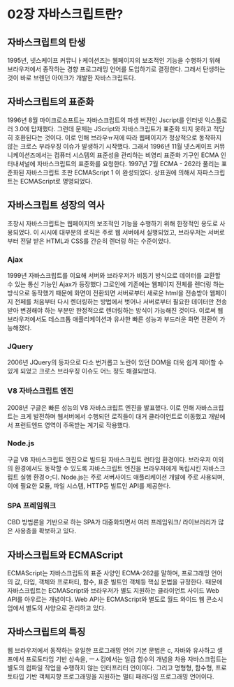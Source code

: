 # 02장 자바스크립트란?

## 자바스크립트의 탄생

1995년, 넷스케이프 커뮤니ㅏ케이션즈는 웹페이지의 보조적인 기능을 수행하기 위해 브라우저에서 종작하는
경향 프로그래밍 언어를 도입하기로 결정한다. 그래서 탄생하는 것이 바로 브렌던 아이크가 개발한 자바스크립트다.

## 자바스크립트의 표준화

1996년 8월 마이크로소프트는 자바스크립트의 파생 버전인 Jscript를 인터넷 익스플로러 3.0에 탑재했다.
그런데 문제는 JScript와 자바스크립트가 표준화 되지 못하고 적당히 호환된다는 것이다.
이로 인해 브라우ㅠ저에 따라 웹페이지가 정상적으로 동작하지 않는 크로스 부라우징 이슈가 발생하기 시작했다.
그래서 1996년 11월 넷스케이프 커뮤니케이션즈에서는 컴퓨터 시스템의 표준성을 관리하는 비영리 표준화 기구인 ECMA 인터내셔널에 자바스크립트의 표준화를 요청한다.
1997년 7월 ECMA - 262라 풀리는 표준화된 자바스크립트 초판 ECMAScript 1 이 완성되었다.
상표권에 의해서 자파스크립트는 ECMAScript로 명명되었다.

## 자바스크립트 성장의 역사

초창시 자바스크립트는 웹페이지의 보조적인 기능을 수행하기 위해 한정적인 용도로 사용되었다. 이 시시에 대부분의 로직은 주로 웹 서버에서 실행되었고, 브라우저는 서버로부터 전달 받은 HTML과 CSS를 간순히 렌더링 하는 수준이었다.

### Ajax

1999년 자바스크립트를 이요해 서버와 브라우저가 비동기 방식으로 데이터를 교환할 수 있는 통신 기능인 Ajax가 등장했다
그로인에 기존에는 웹페이지 전체를 렌더링 하는 방식으로 동작했기 때문에 화면이 전환되면 서버로부터 새로운 html을 전송받아 웹페이지 전페를 처음부터
다시 렌더링하는 방법에서 벗어나 서버로부터 필요한 데이터만 전송받아 변경해야 하는 부분만 한정적으로 렌더링하는 방식이 가능해진 것이다.
이로써 웹 브라우저에서도 데스크톱 애플리케이션과 유사한 빠른 성능과 부드러운 화면 젼환이 가능해졌다.

### JQuery

2006년 JQuery의 등자으로 다소 번거롭고 노란이 있던 DOM을 더욱 쉽게 제어할 수 있게 되었고 크로스 브라우징 이슈도 어느 정도 해결되었다.

### V8 자바스크립트 엔진

2008년 구글은 빠른 성능의 V8 자바스크립트 엔진을 발표했다.
이로 인해 자바스크립트는 크게 발전하며 웹서버에서 수행되던 로직들이 대거 클라이언트로 이동했고 개발에서 프런트엔드 영역이 주목받는 계기로 작용했다.

### Node.js

구글 V8 자바스크립트 엔진으로 빌드된 자바스크립트 런타임 환경이다.
브라우저 이외의 환경에서도 동작할 수 있도록 자바스크립트 엔진을 브라우저에게 독립시킨 자바스크립트 실행 환경ㅇ;디.
Node.js는 주로 서버사이드 애플리케이션 개발에 주로 사용되며, 이에 필요한 모듈, 파일 시스템, HTTP등 빌트인 API를 제공한다.

### SPA 프레임워크

CBD 방법론을 기반으로 하는 SPA가 대중화되면서 여러 프레임워크/ 라이브러리가 많은 사용층을 확보하고 있다.

## 자바스크립트와 ECMAScript

ECMAScript는 자바스크립트의 표준 사양인 ECMA-262를 말하며, 프로그래밍 언어의 값, 타입, 객체와 프로퍼티, 함수, 표준 빌트인 객체등 핵심 문법을 규정한다.
때문에 자바스크립트는 ECMAScript와 브라우저가 별도 지원하는 클라이언트 사이드 Web API를 아우르는 개념이다. Web API는 ECMAScript와 별도로
월드 와이드 웹 콘소시엄에서 별도의 사양으로 관리하고 있다.

## 자바스크립트의 특징

웹 브라우저에서 동작하는 유일한 프로그래밍 언어
기본 문법은 c, 자바와 유사하고 셀프에서 프로토타입 기반 상속을, ㅡㅅ킴에서는 일급 함수의 개념을 차용
자바스크립트는 별도의 컴파일 작업을 수행하지 않는 인터프리터 언이이다.
그리고 명형형, 함수형, 프로토타입 기반 객체지향 프로그래밍을 지원하는 멀티 패러다임 프로그래밍 언어이다.
